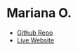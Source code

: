 # Mariana O.
- [Github Repo](https://github.com/marianaOrduno/Final-Project-/tree/main)
- [Live Website](https://github.com/marianaOrduno/Final-Project-/blob/3f151d03bdcddbcc3837bb9a70a38ff8061f780c/index.html)
